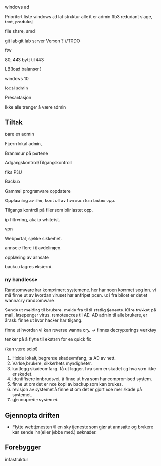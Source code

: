 windows ad

Prioritert liste
windows ad
lat struktur
alle it er admin
flb3 redudant
stage, test, produksj

file share, smd

git lab
git lab server Verson ? //TODO

ftw

80, 443 bytt til 443 

LB(load balanser )


windows 10

local admin


Presantasjon


Ikke alle trenger å være admin

## Tiltak

bare en admin

Fjærn lokal admin, 

Brannmur på portene

Adgangskontroll/Tilgangskontroll

fiks PSU

Backup 

Gammel programvare oppdatere

Opplasning av filer, kontroll av hva som kan lastes opp.

Tilgangs kontroll på filer som blir lastet opp.

ip filtrering, aka ip whitelist. 

vpn

Webportal, sjekke sikkerhet. 

annsete flere i it avdelingen. 

opplæring av annsate

backup lagres eksternt. 


### ny handlesse

Randsomware har komprimert systemene, her har noen kommet seg inn. vi må finne ut av hvordan viruset har anfripet pcen.
ut i fra bildet er det et wannacry randsomware. 


Sende ut melding til brukere. 
melde fra til til statlig tjeneste. 
Kåre trykket på mail, løsepenger virus.
remoteacces til AD. 
AD admin til alle brukere, er årask.
finne ut hvor hacker har tilgang. 




finne ut hvordan vi kan reverse wanna cry. -> finnes decrypterings værktøy  

tenker på å flytte til ekstern for en quick fix 

(kan være scipt)


1. Holde lokalt, begrense skadeomfang, ta AD av nett. 
2. Varlse,brukere, sikkerhets myndigheter.
3. kartlegg skadeomfang. få ut logger. hva som er skadet og hva som ikke er skadet. 
4. identifisere innbrudsvei, å finne ut hva som har compromised system.
5. finne ut om det er noe kopi av backup som kan brukes.
6. revisjon av systemet å finne ut om det er gjort noe mer skade på systemet.
7. gjennoprette systemet.

## Gjennopta driften 
- Flytte webtjenesten til en sky tjeneste som gjør at annsatte og brukere kan sende inn(eller jobbe med.) søknader. 

Forebygger 
- 


infastruktur 
















